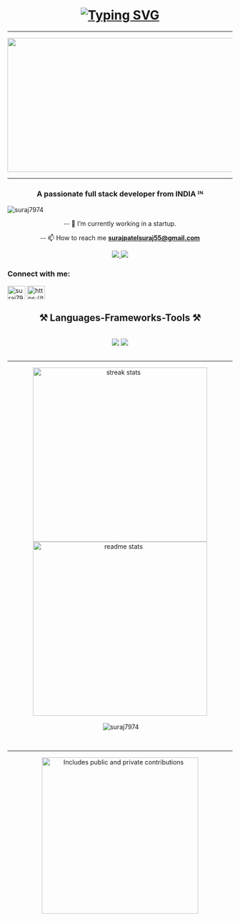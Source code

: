    
<h1 align="center">     
<a href="https://git.io/typing-svg"><img src="https://readme-typing-svg.demolab.com?font=Sans+Serif&size=32&duration=3000&pause=100&random=false&width=435&lines=Hi+there+%F0%9F%91%8B;I'm+Suraj+Patel" alt="Typing SVG" /></a>
</h1><hr>


<div align="center"> <img width="650px" height="300px" src="https://i.pinimg.com/736x/05/77/6c/05776c129fb106d5996f455fb998de01.jpg">  </div><hr>
<h3 align="center">A passionate full stack developer from INDIA ᴵᴺ</h3>

<p align="left"> <img src="https://komarev.com/ghpvc/?username=suraj7974&label=Profile%20views&color=0e75b6&style=flat" alt="suraj7974" /> </p>
<div align="center">
 -- 🔭 I’m currently working in a startup.
  
 -- 📫 How to reach me **surajpatelsuraj55@gmail.com**
  </div>

  <div align="center"> 
  <a href="mailto:surajpatelsuraj55@gmail.com">
    <img src="https://img.shields.io/badge/Gmail-333333?style=for-the-badge&logo=gmail&logoColor=red" />
  </a>
  <a href="https://www.linkedin.com/in/suraj-patel-188701298/" target="_blank">
    <img src="https://img.shields.io/badge/LinkedIn-0077B5?style=for-the-badge&logo=linkedin&logoColor=white" />
  </a>
</div>

<h3 align="left">Connect with me:</h3>
<p align="left">
<a href="https://instagram.com/suraj7974_" target="blank"><img align="center" src="https://raw.githubusercontent.com/dheereshagrwal/colored-icons/f7e587a482aafa9b290d1f757ab0060128f4ff0a/public/icons/instagram/instagram.svg" alt="suraj7974_" height="30" width="40"/></a>
 <a href="https://twitter.com/https://twitter.com/patelsuraj555" target="blank"><img align="center" src="https://raw.githubusercontent.com/johan/svg-cleanups/5bac1ce84167c62770c481146e3511d22a2931c5/logos/twitter.svg" alt="https://twitter.com/patelsuraj555" height="30" width="40" target="_blank" /></a>
</p>

<h2 align="center">⚒️ Languages-Frameworks-Tools ⚒️</h2>
<br/>
<div align="center">
    <img src="https://skillicons.dev/icons?i=linux,ubuntu,react,typescript,bootstrap,html,css,vscode,github,tailwind" />
    <img src="https://skillicons.dev/icons?i=nodejs,python,javascript,mongodb,c,java,nextjs,mysql,flask,tensorflow,pytorch" /><br>
</div>
<br>
<hr>

<div align=center>
   <img width=390 src="https://streak-stats.demolab.com/?user=suraj7974&count_private=true&theme=react&border_radius=10" alt="streak stats"/>
  <img width=390 src="https://github-readme-stats-salesp07.vercel.app/api?username=suraj7974&count_private=true&show_icons=true&theme=react&rank_icon=github&border_radius=10" alt="readme stats" />
  <br/>
 <p>&nbsp;<img align="center" src="https://github-readme-stats.vercel.app/api?username=suraj7974&show_icons=true&locale=en&theme=tokyonight" alt="suraj7974" /></p>
<br>
<hr>

<p>
    <a href="https://vaunt.dev">
        <img src="https://api.vaunt.dev/v1/github/entities/suraj7974/contributions?format=svg&private=true" width="350" title="Includes public and private contributions" />
    </a>
</p>



